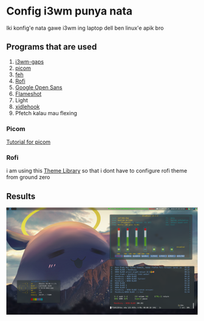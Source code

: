 # Config i3wm punya nata
Iki konfig'e nata gawe i3wm ing laptop dell ben linux'e apik bro

## Programs that are used
1. [i3wm-gaps](https://github.com/Airblader/i3)
2. [picom](https://github.com/jonaburg/picom)
3. [feh](https://feh.finalrewind.org/)
4. [Rofi](https://github.com/davatorium/rofi)
5. [Google Open Sans](https://fonts.google.com/specimen/Open+Sans)
6. [Flameshot](https://github.com/flameshot-org/flameshot)
7. Light
8. [xidlehook](https://github.com/jD91mZM2/xidlehook)
9. Pfetch kalau mau flexing

### Picom
[Tutorial for picom](https://www.linuxfordevices.com/tutorials/linux/picom)

### Rofi
i am using this [Theme Library](https://github.com/adi1090x/rofi) so that i dont have to configure rofi theme from ground zero

## Results
![Hasil](https://github.com/Takane42/i3wm-config-nata/blob/master/Image/updatelaptop.png "Hasilnya gan")

